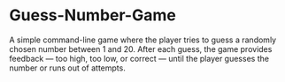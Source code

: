 # Guess-Number-Game
A simple command-line game where the player tries to guess a randomly chosen number between 1 and 20. After each guess, the game provides feedback — too high, too low, or correct — until the player guesses the number or runs out of attempts.
